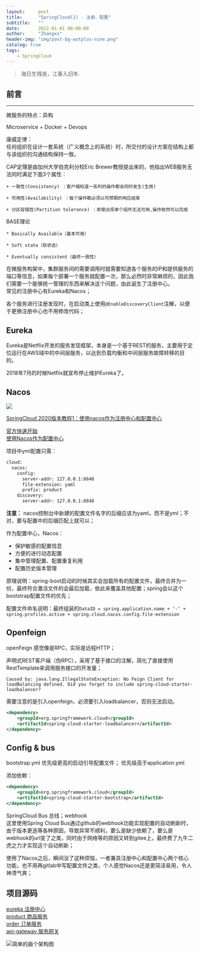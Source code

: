 ```yaml
---
layout:     post
title:      "SpringCloud(1) - 注册、配置"
subtitle:   ""
date:       2022-01-01 00:00:00
author:     "Zhangxx"
header-img: "img/post-bg-wotplus-nine.png"
catalog: true
tags:
    - SpringCloud
---
```


> 海日生残夜，江春入旧年.

## 前言
---

微服务的特点：异构

Microservice + Docker + Devops

康威定律：  
任何组织在设计一套系统（广义概念上的系统）时，所交付的设计方案在结构上都与该组织的沟通结构保持一致。

CAP定理是由加州大学伯克利分校Eric Brewer教授提出来的，他指出WEB服务无法同时满足下面3个属性：

    + 一致性(Consistency) ：客户端知道一系列的操作都会同时发生(生效)

    + 可用性(Availability) ：每个操作都必须以可预期的响应结束

    + 分区容错性(Partition tolerance) ：即使出现单个组件无法可用,操作依然可以完成

BASE理论

    * Basically Available（基本可用）

    * Soft state（软状态）

    * Eventually consistent（最终一致性）


在微服务构架中，集群服务间的需要调用时就需要知道各个服务的IP和提供服务的端口等信息，如果每个部署一个服务就配置一次，那么必然时非常麻烦的，因此我们需要一个能够统一管理的东西来解决这个问题，由此诞生了注册中心。  
常见的注册中心有Eureka和Nacos；  

各个服务进行注册发现时，在启动类上使用`@EnableDiscoveryClient`注解，以便于更换注册中心也不用修改代码；  


## Eureka

Eureka是Netflix开发的服务发现框架，本身是一个基于REST的服务，主要用于定位运行在AWS域中的中间层服务，以达到负载均衡和中间层服务故障转移的目的。  

2018年7月的时候Netflix就宣布停止维护Eureka了。  


## Nacos

![](http://zhangxx0.gitee.io/blog_image/springcloud/springcloud-nacos1.png)  

[SpringCloud 2020版本教程1：使用nacos作为注册中心和配置中心](https://forezp.blog.csdn.net/article/details/115632826)  

[官方快速开始](https://nacos.io/zh-cn/docs/quick-start-spring-cloud.html)  
[使用Nacos作为配置中心](https://blog.csdn.net/forezp/article/details/90729945)  

项目中yml配置只需：
```xml
cloud:
  nacos:
    config:
      server-addr: 127.0.0.1:8848
      file-extension: yaml
      prefix: product
    discovery:
      server-addr: 127.0.0.1:8848
```

**注意：** nacos控制台中新建的配置文件名字的后缀应该为yaml，而不是yml；不对，要与配置中的后缀匹配上就可以；  


作为配置中心，Nacos：
- 保护敏感的配置信息
- 方便的进行动态配置
- 集中管理配置、配置重复利用
- 配置历史版本管理

原理说明：spring-boot启动的时候其实会加载所有的配置文件，最终合并为一份，最终符合激活文件的会最后加载，依此来覆盖其他配置；spring会以这个bootstrap配置文件的优先；

配置文件命名说明：最终组装的`DataID = spring.application.name + ‘-‘ + spring.profiles.active + spring.cloud.nacos.config.file-extension`


## Openfeign

openFeign  感觉像是RPC，实际是远程HTTP；

声明式REST客户端（伪RPC），采用了基于接口的注解，简化了直接使用RestTemplate来调用服务接口的开发量；  


```
Caused by: java.lang.IllegalStateException: No Feign Client for loadBalancing defined. Did you forget to include spring-cloud-starter-loadbalancer?
```
需要注意的是引入openfeign，必须要引入loadbalancer，否则无法启动。  

```xml
<dependency>
    <groupId>org.springframework.cloud</groupId>
    <artifactId>spring-cloud-starter-loadbalancer</artifactId>
</dependency>
```



## Config & bus

bootstrap.yml 优先级更高的启动引导配置文件；
优先级高于application.yml

添加依赖：
```xml
<dependency>
    <groupId>org.springframework.cloud</groupId>
    <artifactId>spring-cloud-starter-bootstrap</artifactId>
</dependency>
```

SpringCloud Bus 总线；webhook  
这里使用Spring Cloud Bus通过github的webhook功能实现配置的自动刷新时，由于版本更迭等各种原因，导致异常不顺利，要么是缺少依赖了，要么是webhook的url变了之类，同时由于网络等的原因又转到gitee上，最终费了九牛二虎之力才实现这个自动刷新；  

使用了Nacos之后，瞬间没了这种烦恼，一者兼具注册中心和配置中心两个核心功能，也不用再gitlab中写配置文件之类，个人感觉Nacos还是更简洁易用，令人神清气爽；  


## 项目源码

[eureka 注册中心](https://github.com/zhangxx0/eureka)  
[product 商品服务](https://github.com/zhangxx0/product)  
[order 订单服务](https://github.com/zhangxx0/order)  
[api-gateway 服务网关](https://github.com/zhangxx0/api-gateway)  

![简单的画个架构图](http://zhangxx0.gitee.io/blog_image/springcloud/springcloud-first-demo-framework.png)  

